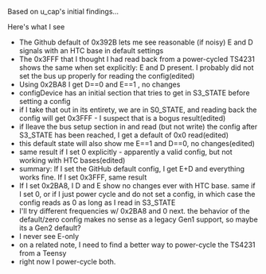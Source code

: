 Based on u_cap's initial findings...

Here's what I see
 * The Github default of 0x392B lets me see reasonable (if noisy) E and D signals with an HTC base in default settings
 * The 0x3FFF that I thought I had read back from a power-cycled TS4231 shows the same when set explicitly: E and D present. I probably did not set the bus up properly for reading the config(edited)
 * Using 0x2BA8 I get D==0 and E==1 , no changes
 * configDevice has an initial section that tries to get in S3_STATE before setting a config
 * if I take that out in its entirety, we are in S0_STATE, and reading back the config will get 0x3FFF - I suspect that is a bogus result(edited)
 * if Ileave the bus setup section in and read (but not write) the config after S3_STATE has been reached, I get a default of 0x0 read(edited)
 * this default state will also show me E==1 and D==0, no changes(edited)
 * same result if I set 0 explicitly - apparently a valid config, but not working with HTC bases(edited)
 * summary: If I set the GitHub default config, I get E+D and everything works fine. If I set 0x3FFF, same result
 * If I set 0x2BA8, I D and E show no changes ever with HTC base. same if I set 0, or if I just power cycle and do not set a config, in which case the config reads as 0 as long as I read in S3_STATE
 * I'll try different frequencies w/ 0x2BA8  and 0 next. the behavior of the default/zero config makes no sense as a legacy Gen1 support, so maybe its a Gen2 default?
 * I never see E-only
 * on a related note, I need to find a better way to power-cycle the TS4231 from a Teensy
 * right now I power-cycle both.

